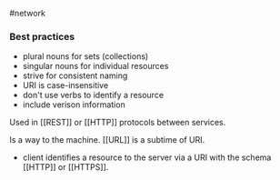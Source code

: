 #network

### Best practices
- plural nouns for sets (collections)
- singular nouns for individual resources
- strive for consistent naming
- URI is case-insensitive
- don't use verbs to identify a resource
- include verison information

Used in [[REST]] or  [[HTTP]] protocols between services.

Is a way to the machine. [[URL]] is a subtime of URI.
- client identifies a resource to the server via a URI with the schema [[HTTP]] or [[HTTPS]].